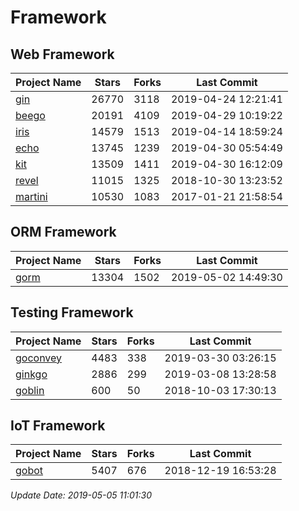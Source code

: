 # Framework

## Web Framework

| Project Name | Stars | Forks | Last Commit |
| ------------ | ----- | ----- | ----------- |
| [gin](https://github.com/gin-gonic/gin) | 26770 | 3118 | 2019-04-24 12:21:41 |
| [beego](https://github.com/astaxie/beego) | 20191 | 4109 | 2019-04-29 10:19:22 |
| [iris](https://github.com/kataras/iris) | 14579 | 1513 | 2019-04-14 18:59:24 |
| [echo](https://github.com/labstack/echo) | 13745 | 1239 | 2019-04-30 05:54:49 |
| [kit](https://github.com/go-kit/kit) | 13509 | 1411 | 2019-04-30 16:12:09 |
| [revel](https://github.com/revel/revel) | 11015 | 1325 | 2018-10-30 13:23:52 |
| [martini](https://github.com/go-martini/martini) | 10530 | 1083 | 2017-01-21 21:58:54 |

## ORM Framework

| Project Name | Stars | Forks | Last Commit |
| ------------ | ----- | ----- | ----------- |
| [gorm](https://github.com/jinzhu/gorm) | 13304 | 1502 | 2019-05-02 14:49:30 |

## Testing Framework

| Project Name | Stars | Forks | Last Commit |
| ------------ | ----- | ----- | ----------- |
| [goconvey](https://github.com/smartystreets/goconvey) | 4483 | 338 | 2019-03-30 03:26:15 |
| [ginkgo](https://github.com/onsi/ginkgo) | 2886 | 299 | 2019-03-08 13:28:58 |
| [goblin](https://github.com/franela/goblin) | 600 | 50 | 2018-10-03 17:30:13 |

## IoT Framework

| Project Name | Stars | Forks | Last Commit |
| ------------ | ----- | ----- | ----------- |
| [gobot](https://github.com/hybridgroup/gobot) | 5407 | 676 | 2018-12-19 16:53:28 |

*Update Date: 2019-05-05 11:01:30*
